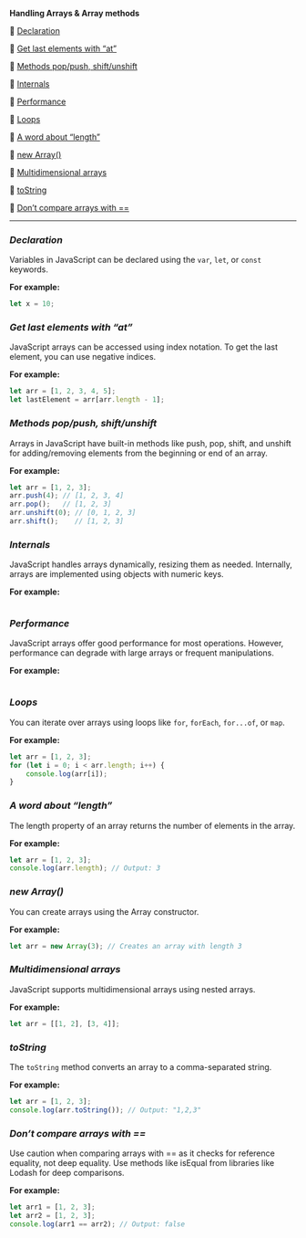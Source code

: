 
**Handling Arrays & Array methods**

🥑 [Declaration](#declaration)

🥑 [Get last elements with “at”](#get-last-elements-with-at)

🥑 [Methods pop/push, shift/unshift](#methods-pop-push-shift-unshift)

🥑 [Internals](#internals)

🥑 [Performance](#performance)

🥑 [Loops](#loops)

🥑 [A word about “length”](#a-word-about-length)

🥑 [new Array()](#new-array)

🥑 [Multidimensional arrays](#multidimensional-arrays)

🥑 [toString](#tostring)

🥑 [Don’t compare arrays with ==](#dont-compare-arrays-with==)

*****

### _Declaration_

Variables in JavaScript can be declared using the `var`, `let`, or `const` keywords.

**For example:**

```javascript
let x = 10;
```

### _Get last elements with “at”_

JavaScript arrays can be accessed using index notation. To get the last element, you can use negative indices.

**For example:**

```javascript
let arr = [1, 2, 3, 4, 5];
let lastElement = arr[arr.length - 1];
```

### _Methods pop/push, shift/unshift_

Arrays in JavaScript have built-in methods like push, pop, shift, and unshift for adding/removing elements from the beginning or end of an array.

**For example:**

```javascript
let arr = [1, 2, 3];
arr.push(4); // [1, 2, 3, 4]
arr.pop();   // [1, 2, 3]
arr.unshift(0); // [0, 1, 2, 3]
arr.shift();    // [1, 2, 3]
```

### _Internals_

JavaScript handles arrays dynamically, resizing them as needed. Internally, arrays are implemented using objects with numeric keys.

**For example:**

```javascript

```

### _Performance_

JavaScript arrays offer good performance for most operations. However, performance can degrade with large arrays or frequent manipulations.

**For example:**

```javascript

```

### _Loops_

You can iterate over arrays using loops like `for`, `forEach`, `for...of`, or `map`.

**For example:**

```javascript
let arr = [1, 2, 3];
for (let i = 0; i < arr.length; i++) {
    console.log(arr[i]);
}
```

### _A word about “length”_

The length property of an array returns the number of elements in the array.

**For example:**

```javascript
let arr = [1, 2, 3];
console.log(arr.length); // Output: 3
```

### _new Array()_

You can create arrays using the Array constructor.

**For example:**

```javascript
let arr = new Array(3); // Creates an array with length 3
```

### _Multidimensional arrays_

JavaScript supports multidimensional arrays using nested arrays.

**For example:**

```javascript
let arr = [[1, 2], [3, 4]];
```

### _toString_

The `toString` method converts an array to a comma-separated string.

**For example:**

```javascript
let arr = [1, 2, 3];
console.log(arr.toString()); // Output: "1,2,3"
```

### _Don’t compare arrays with ==_

Use caution when comparing arrays with == as it checks for reference equality, not deep equality. Use methods like isEqual from libraries like Lodash for deep comparisons.

**For example:**

```javascript
let arr1 = [1, 2, 3];
let arr2 = [1, 2, 3];
console.log(arr1 == arr2); // Output: false
```

